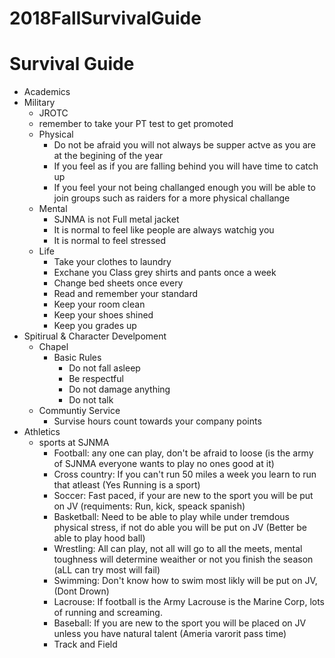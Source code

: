 # 2018FallSurvivalGuide
# Survival Guide
* Academics
* Military
    * JROTC
    * remember to take your PT test to get promoted 
    * Physical
        * Do not be afraid you will not always be supper actve as you are at the begining of the year
        * If you feel as if you are falling behind you will have time to catch up
        * If you feel your not being challanged enough you will be able to join groups such as raiders for a more physical challange
    * Mental
        * SJNMA is not Full metal jacket 
        * It is normal to feel like people are always watchig you
        * It is normal  to feel stressed 
    * Life
        * Take your clothes to laundry
        * Exchane you Class grey shirts and pants once a week
        * Change bed sheets once every
        * Read and remember your standard 
        * Keep your room clean
        * Keep your shoes shined 
        * Keep you grades up 
* Spitirual & Character Develpoment
    * Chapel
        * Basic Rules
            * Do not fall asleep
            * Be respectful
            * Do not damage anything
            * Do not talk
    * Communtiy Service
        * Survise hours count towards your company points 
* Athletics
    * sports at SJNMA
        * Football: any one can play, don't be afraid to loose (is the army of SJNMA everyone wants to play no ones good at it)
        * Cross country: If you can't run 50 miles a week you learn to run that atleast (Yes Running is a sport)
        * Soccer: Fast paced, if your are new to the sport you will be put on JV (requiments: Run, kick, speack spanish)
        * Basketball: Need to be able to play while under tremdous physical stress, if not do able you will be put on JV (Better be able to play hood ball)
        * Wrestling: All can play, not all will go to all the meets, mental toughness will determine weaither or not you finish the season (aLL can try most will fail)
        * Swimming: Don't know how to swim most likly will be put on JV, (Dont Drown)
        * Lacrouse: If football is the Army Lacrouse is the Marine Corp, lots of running and screaming.
        * Baseball: If you are new to the sport you will be placed on JV unless you have natural talent (Ameria varorit pass time)
        * Track and Field